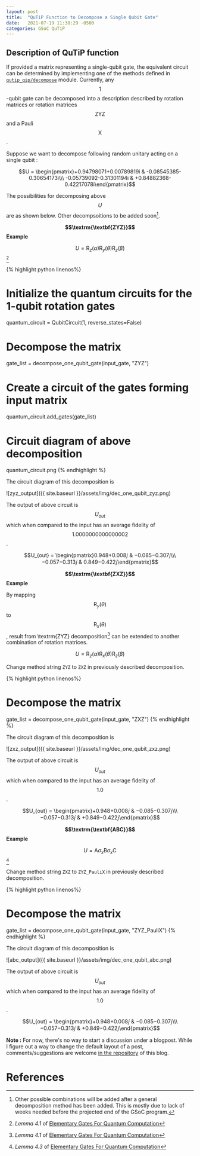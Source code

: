 ```yaml
---
layout: post
title:  "QuTiP Function to Decompose a Single Qubit Gate"
date:   2021-07-19 11:38:29 -0500
categories: GSoC QuTiP
---
```

## Description of QuTiP function

If provided a matrix representing a single-qubit gate, the equivalent circuit
can be determined by implementing one of the methods defined in
[`qutip_qip/decompose`](https://github.com/qutip/qutip-qip/tree/master/src/qutip_qip/decompose) module. Currently, any $$1$$-qubit gate can be decomposed into a description described by rotation matrices or rotation matrices $$\textrm{ZYZ}$$ and a Pauli $$\textrm{X}$$.

Suppose we want to decompose following random unitary acting on a single qubit :

 $$U = \begin{pmatrix}+0.94798071+0.00789819i & -0.08545385-0.30654173i\\\ -0.05739092-0.31301194i & +0.84882368-0.42217078i\end{pmatrix}$$

The possibilities for decomposing above $$U$$ are as shown below. Other decompsoitions to be added soon[^1].

**$$\textrm{\textbf{ZYZ}}$$ Example**

$$ U = \textrm{R}_z(\alpha) \textrm{R}_y(\theta) \textrm{R}_z(\beta)$$[^2]

{% highlight python linenos%}
# Initialize the quantum circuits for the 1-qubit rotation gates
quantum_circuit = QubitCircuit(1, reverse_states=False)

# Decompose the matrix
gate_list = decompose_one_qubit_gate(input_gate, "ZYZ")

# Create a circuit of the gates forming input matrix
quantum_circuit.add_gates(gate_list)

# Circuit diagram of above decomposition
quantum_circuit.png
{% endhighlight %}

The circuit diagram of this decomposition is

![zyz_output]({{ site.baseurl }}/assets/img/dec_one_qubit_zyz.png)

The output of above circuit is $$U_{out}$$ which when compared to the input
has an average fidelity of $$1.0000000000000002$$.

$$U_{out} = \begin{pmatrix}0.948+0.008𝑗 & −0.085−0.307𝑗\\\ −0.057−0.313𝑗 & 0.849−0.422𝑗\end{pmatrix}$$

**$$\textrm{\textbf{ZXZ}}$$ Example**

By mapping $$\textrm{R}_y(\theta)$$ to $$\textrm{R}_x(\theta)$$, result from \textrm{ZYZ} decomposition[^2] can be extended to another combination of rotation matrices.

$$ U = \textrm{R}_z(\alpha) \textrm{R}_x(\theta) \textrm{R}_z(\beta)$$

Change method string `ZYZ` to `ZXZ` in previously described decomposition.

{% highlight python linenos%}
# Decompose the matrix
gate_list = decompose_one_qubit_gate(input_gate, "ZXZ")
{% endhighlight %}

The circuit diagram of this decomposition is

![zxz_output]({{ site.baseurl }}/assets/img/dec_one_qubit_zxz.png)

The output of above circuit is $$U_{out}$$ which when compared to the input
has an average fidelity of $$1.0$$.

$$U_{out} = \begin{pmatrix}+0.948+0.008𝑗 & −0.085−0.307𝑗\\\ −0.057−0.313𝑗 & +0.849−0.422𝑗\end{pmatrix}$$

**$$\textrm{\textbf{ABC}}$$ Example**

$$ U = \textrm{A} \sigma_x \textrm{B} \sigma_x \textrm{C}$$[^3]

Change method string `ZXZ` to `ZYZ_PauliX` in previously described decomposition.

{% highlight python linenos%}
# Decompose the matrix
gate_list = decompose_one_qubit_gate(input_gate, "ZYZ_PauliX")
{% endhighlight %}

The circuit diagram of this decomposition is

![abc_output]({{ site.baseurl }}/assets/img/dec_one_qubit_abc.png)

The output of above circuit is $$U_{out}$$ which when compared to the input
has an average fidelity of $$1.0$$.

$$U_{out} = \begin{pmatrix}+0.948+0.008𝑗 & −0.085−0.307𝑗\\\ −0.057−0.313𝑗 & +0.849−0.422𝑗\end{pmatrix}$$

**Note :** For now, there's no way to start a discussion under a blogpost. While
I figure out a way to change the default layout of a post, comments/suggestions are welcome [in the repository](https://github.com/purva-thakre/purva-blog/discussions) of this blog.  

# References
[^1]: Other possible combinations will be added after a general decomposition method
      has been added. This is mostly due to lack of weeks needed before the projected end
      of the GSoC program.

[^2]: *Lemma 4.1* of [Elementary Gates For Quantum Computation](https://arxiv.org/abs/quant-ph/9503016)

[^3]: *Lemma 4.3* of [Elementary Gates For Quantum Computation](https://arxiv.org/abs/quant-ph/9503016)
